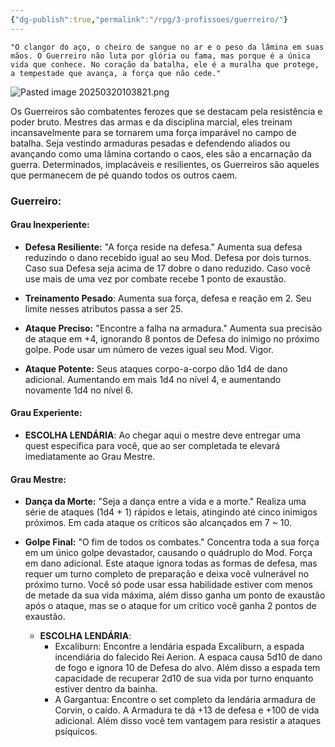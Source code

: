 ```yaml
---
{"dg-publish":true,"permalink":"/rpg/3-profissoes/guerreiro/"}
---
```




 ```
"O clangor do aço, o cheiro de sangue no ar e o peso da lâmina em suas mãos. O Guerreiro não luta por glória ou fama, mas porque é a única vida que conhece. No coração da batalha, ele é a muralha que protege, a tempestade que avança, a força que não cede." 
```

![Pasted image 20250320103821.png](/img/user/Images/Pasted%20image%2020250320103821.png)

Os Guerreiros são combatentes ferozes que se destacam pela resistência e poder bruto. Mestres das armas e da disciplina marcial, eles treinam incansavelmente para se tornarem uma força imparável no campo de batalha. Seja vestindo armaduras pesadas e defendendo aliados ou avançando como uma lâmina cortando o caos, eles são a encarnação da guerra. Determinados, implacáveis e resilientes, os Guerreiros são aqueles que permanecem de pé quando todos os outros caem.

### Guerreiro:

#### Grau Inexperiente:
    
- **Defesa Resiliente:** "A força reside na defesa." Aumenta sua defesa reduzindo o dano recebido igual ao seu Mod. Defesa por dois turnos. Caso sua Defesa seja acima de 17 dobre o dano reduzido. Caso você use mais de uma vez por combate recebe 1 ponto de exaustão.
	
- **Treinamento Pesado**: Aumenta sua força, defesa e reação em 2. Seu limite nesses atributos passa a ser 25.
	
- **Ataque Preciso:** "Encontre a falha na armadura." Aumenta sua precisão de ataque em +4, ignorando 8 pontos de Defesa do inimigo no próximo golpe. Pode usar um número de vezes igual seu Mod. Vigor.
	
- **Ataque Potente:** Seus ataques corpo-a-corpo dão 1d4 de dano adicional. Aumentando em mais 1d4 no nível 4, e aumentando novamente 1d4 no nível 6.

#### Grau Experiente: 

- **ESCOLHA LENDÁRIA**: Ao chegar aqui o mestre deve entregar uma quest especifica para você, que ao ser completada te elevará imediatamente ao Grau Mestre.

#### Grau Mestre: 

- **Dança da Morte:** "Seja a dança entre a vida e a morte." Realiza uma série de ataques (1d4 + 1) rápidos e letais, atingindo até cinco inimigos próximos. Em cada ataque os críticos são alcançados em 7 ~ 10.
    
- **Golpe Final:** "O fim de todos os combates." Concentra toda a sua força em um único golpe devastador, causando o quádruplo do Mod. Força em dano adicional. Este ataque ignora todas as formas de defesa, mas requer um turno completo de preparação e deixa você vulnerável no próximo turno. Você só pode usar essa habilidade estiver com menos de metade da sua vida máxima, além disso ganha um ponto de exaustão após o ataque, mas se o ataque for um crítico você ganha 2 pontos de exaustão.
	  
  - **ESCOLHA LENDÁRIA**:
	  - Excaliburn: Encontre a lendária espada Excaliburn, a espada incendiária do falecido Rei Aerion. A espaca causa 5d10 de dano de fogo e ignora 10 de Defesa do alvo. Além disso a espada tem capacidade de recuperar 2d10 de sua vida por turno enquanto estiver dentro da bainha.
	  - A Gargantua: Encontre o set completo da lendária armadura de Corvin, o caído. A Armadura te dá +13 de defesa e +100 de vida adicional. Além disso você tem vantagem para resistir a ataques psíquicos.

